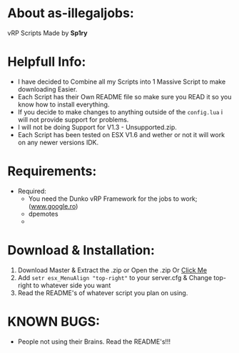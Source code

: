 # About as-illegaljobs:
vRP Scripts Made by **Sp1ry**

# Helpfull Info:
* I have decided to Combine all my Scripts into 1 Massive Script to make downloading Easier.
* Each Script has their Own README file so make sure you READ it so you know how to install everything.
* If you decide to make changes to anything outside of the `config.lua` i will not provide support for problems.
* I will not be doing Support for V1.3 - Unsupported.zip.
* Each Script has been tested on ESX V1.6 and wether or not it will work on any newer versions IDK.

# Requirements:
* Required:
  * You need the Dunko vRP Framework for the jobs to work;(www.google.ro)
  * dpemotes
  * 

# Download & Installation:
1) Download Master & Extract the .zip or Open the .zip Or [Click Me]( https://github.com/HumanTree92/VENT_ESX_Scripts/archive/refs/heads/main.zip )
2) Add `setr esx_MenuAlign "top-right"` to your server.cfg & Change top-right to whatever side you want
3) Read the README's of whatever script you plan on using.

# KNOWN BUGS:
* People not using their Brains. Read the README's!!!
